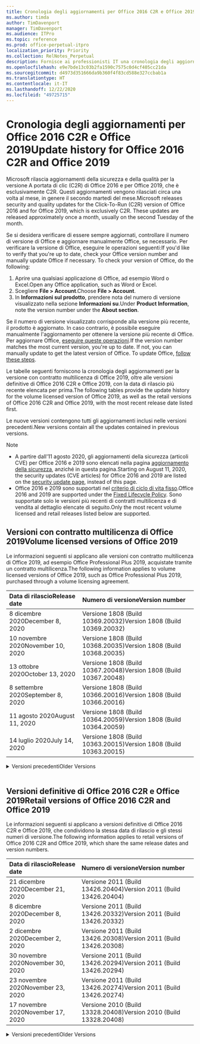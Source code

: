 ```yaml
---
title: Cronologia degli aggiornamenti per Office 2016 C2R e Office 2019
ms.author: timda
author: TimDavenport
manager: TimDavenport
ms.audience: ITPro
ms.topic: reference
ms.prod: office-perpetual-itpro
localization_priority: Priority
ms.collection: RelNotes_Perpetual
description: Fornisce ai professionisti IT una cronologia degli aggiornamenti per le versioni con licenza perpetua di Office 2016 e 2019 che usano la tecnologia A portata di clic (C2R)
ms.openlocfilehash: e9e7bde13c03b2fa1590c7575c0d4cf405cc21da
ms.sourcegitcommit: d4973d351666da9b360f4f83cd588e327ccbab1a
ms.translationtype: HT
ms.contentlocale: it-IT
ms.lasthandoff: 12/22/2020
ms.locfileid: "49725715"
---
```

# <a name="update-history-for-office-2016-c2r-and-office-2019"></a><span data-ttu-id="eb3d7-103">Cronologia degli aggiornamenti per Office 2016 C2R e Office 2019</span><span class="sxs-lookup"><span data-stu-id="eb3d7-103">Update history for Office 2016 C2R and Office 2019</span></span>

<span data-ttu-id="eb3d7-p101">Microsoft rilascia aggiornamenti della sicurezza e della qualità per la versione A portata di clic (C2R) di Office 2016 e per Office 2019, che è esclusivamente C2R. Questi aggiornamenti vengono rilasciati circa una volta al mese, in genere il secondo martedì del mese.</span><span class="sxs-lookup"><span data-stu-id="eb3d7-p101">Microsoft releases security and quality updates for the Click-To-Run (C2R) version of Office 2016 and for Office 2019, which is exclusively C2R. These updates are released approximately once a month, usually on the second Tuesday of the month.</span></span>

<span data-ttu-id="eb3d7-p102">Se si desidera verificare di essere sempre aggiornati, controllare il numero di versione di Office e aggiornare manualmente Office, se necessario. Per verificare la versione di Office, eseguire le operazioni seguenti:</span><span class="sxs-lookup"><span data-stu-id="eb3d7-p102">If you'd like to verify that you're up to date, check your Office version number and manually update Office if necessary. To check your version of Office, do the following:</span></span>

  1.    <span data-ttu-id="eb3d7-108">Aprire una qualsiasi applicazione di Office, ad esempio Word o Excel.</span><span class="sxs-lookup"><span data-stu-id="eb3d7-108">Open any Office application, such as Word or Excel.</span></span>
  2.    <span data-ttu-id="eb3d7-109">Scegliere **File > Account**.</span><span class="sxs-lookup"><span data-stu-id="eb3d7-109">Choose **File > Account**.</span></span>
  3.    <span data-ttu-id="eb3d7-110">In **Informazioni sul prodotto**, prendere nota del numero di versione visualizzato nella sezione **Informazioni su**.</span><span class="sxs-lookup"><span data-stu-id="eb3d7-110">Under **Product Information**, note the version number under the **About section**.</span></span>

<span data-ttu-id="eb3d7-p103">Se il numero di versione visualizzato corrisponde alla versione più recente, il prodotto è aggiornato. In caso contrario, è possibile eseguire manualmente l'aggiornamento per ottenere la versione più recente di Office. Per aggiornare Office, [eseguire queste operazioni](https://support.office.com/article/2ab296f3-7f03-43a2-8e50-46de917611c5).</span><span class="sxs-lookup"><span data-stu-id="eb3d7-p103">If the version number matches the most current version, you're up to date. If not, you can manually update to get the latest version of Office. To update Office, [follow these steps](https://support.office.com/article/2ab296f3-7f03-43a2-8e50-46de917611c5).</span></span>


<span data-ttu-id="eb3d7-114">Le tabelle seguenti forniscono la cronologia degli aggiornamenti per la versione con contratto multilicenza di Office 2019, oltre alle versioni definitive di Office 2016 C2R e Office 2019, con la data di rilascio più recente elencata per prima.</span><span class="sxs-lookup"><span data-stu-id="eb3d7-114">The following tables provide the update history for the volume licensed version of Office 2019, as well as the retail versions of Office 2016 C2R and Office 2019, with the most recent release date listed first.</span></span>

<span data-ttu-id="eb3d7-115">Le nuove versioni contengono tutti gli aggiornamenti inclusi nelle versioni precedenti.</span><span class="sxs-lookup"><span data-stu-id="eb3d7-115">New versions contain all the updates contained in previous versions.</span></span>


 > [!NOTE]
> - <span data-ttu-id="eb3d7-116">A partire dall'11 agosto 2020, gli aggiornamenti della sicurezza (articoli CVE) per Office 2016 e 2019 sono elencati nella pagina [aggiornamento della sicurezza](https://docs.microsoft.com/officeupdates/microsoft365-apps-security-updates), anziché in questa pagina.</span><span class="sxs-lookup"><span data-stu-id="eb3d7-116">Starting on August 11, 2020, the security updates (CVE articles) for Office 2016 and 2019 are listed on the [security update page](https://docs.microsoft.com/officeupdates/microsoft365-apps-security-updates), instead of this page.</span></span> 
> - <span data-ttu-id="eb3d7-117">Office 2016 e 2019 sono supportati nel [criterio di ciclo di vita fisso](https://docs.microsoft.com/lifecycle/policies/fixed).</span><span class="sxs-lookup"><span data-stu-id="eb3d7-117">Office 2016 and 2019 are supported under the [Fixed Lifecycle Policy](https://docs.microsoft.com/lifecycle/policies/fixed).</span></span> <span data-ttu-id="eb3d7-118">Sono supportate solo le versioni più recenti di contratti multilicenza e di vendita al dettaglio elencate di seguito.</span><span class="sxs-lookup"><span data-stu-id="eb3d7-118">Only the most recent volume licensed and retail releases listed below are supported.</span></span>


## <a name="volume-licensed-versions-of-office-2019"></a><span data-ttu-id="eb3d7-119">Versioni con contratto multilicenza di Office 2019</span><span class="sxs-lookup"><span data-stu-id="eb3d7-119">Volume licensed versions of Office 2019</span></span>
<span data-ttu-id="eb3d7-120">Le informazioni seguenti si applicano alle versioni con contratto multilicenza di Office 2019, ad esempio Office Professional Plus 2019, acquistate tramite un contratto multilicenza.</span><span class="sxs-lookup"><span data-stu-id="eb3d7-120">The following information applies to volume licensed versions of Office 2019, such as Office Professional Plus 2019, purchased through a volume licensing agreement.</span></span>

[//]: # (NON RIMUOVERE L'INIZIO DELLA TABELLA VL)


|<span data-ttu-id="eb3d7-122">**Data di rilascio**</span><span class="sxs-lookup"><span data-stu-id="eb3d7-122">**Release date**</span></span>|<span data-ttu-id="eb3d7-123">**Numero di versione**</span><span class="sxs-lookup"><span data-stu-id="eb3d7-123">**Version number**</span></span>|
|:-----|:-----|
|<span data-ttu-id="eb3d7-124">8 dicembre 2020</span><span class="sxs-lookup"><span data-stu-id="eb3d7-124">December 8, 2020</span></span>|<span data-ttu-id="eb3d7-125">Versione 1808 (Build 10369.20032)</span><span class="sxs-lookup"><span data-stu-id="eb3d7-125">Version 1808 (Build 10369.20032)</span></span>|
|<span data-ttu-id="eb3d7-126">10 novembre 2020</span><span class="sxs-lookup"><span data-stu-id="eb3d7-126">November 10, 2020</span></span>|<span data-ttu-id="eb3d7-127">Versione 1808 (Build 10368.20035)</span><span class="sxs-lookup"><span data-stu-id="eb3d7-127">Version 1808 (Build 10368.20035)</span></span>|
|<span data-ttu-id="eb3d7-128">13 ottobre 2020</span><span class="sxs-lookup"><span data-stu-id="eb3d7-128">October 13, 2020</span></span>|<span data-ttu-id="eb3d7-129">Versione 1808 (Build 10367.20048)</span><span class="sxs-lookup"><span data-stu-id="eb3d7-129">Version 1808 (Build 10367.20048)</span></span>|
|<span data-ttu-id="eb3d7-130">8 settembre 2020</span><span class="sxs-lookup"><span data-stu-id="eb3d7-130">September 8, 2020</span></span>|<span data-ttu-id="eb3d7-131">Versione 1808 (Build 10366.20016)</span><span class="sxs-lookup"><span data-stu-id="eb3d7-131">Version 1808 (Build 10366.20016)</span></span>|
|<span data-ttu-id="eb3d7-132">11 agosto 2020</span><span class="sxs-lookup"><span data-stu-id="eb3d7-132">August 11, 2020</span></span>|<span data-ttu-id="eb3d7-133">Versione 1808 (Build 10364.20059)</span><span class="sxs-lookup"><span data-stu-id="eb3d7-133">Version 1808 (Build 10364.20059)</span></span>|
|<span data-ttu-id="eb3d7-134">14 luglio 2020</span><span class="sxs-lookup"><span data-stu-id="eb3d7-134">July 14, 2020</span></span>   |<span data-ttu-id="eb3d7-135">Versione 1808 (Build 10363.20015)</span><span class="sxs-lookup"><span data-stu-id="eb3d7-135">Version 1808 (Build 10363.20015)</span></span>  |


[//]: # (NON RIMUOVERE LA FINE DELLA TABELLA VL)

<details>
<summary><span data-ttu-id="eb3d7-137">Versioni precedenti</span><span class="sxs-lookup"><span data-stu-id="eb3d7-137">Older Versions</span></span></summary>
 

[//]: # (NON RIMUOVERE L'INIZIO DELLA VECCHIA TABELLA VL)


|<span data-ttu-id="eb3d7-139">**Data di rilascio**</span><span class="sxs-lookup"><span data-stu-id="eb3d7-139">**Release date**</span></span>|<span data-ttu-id="eb3d7-140">**Numero di versione**</span><span class="sxs-lookup"><span data-stu-id="eb3d7-140">**Version number**</span></span>|
|:-----|:-----|
|<span data-ttu-id="eb3d7-141">9 giugno 2020</span><span class="sxs-lookup"><span data-stu-id="eb3d7-141">June 9, 2020</span></span>   |<span data-ttu-id="eb3d7-142">Versione 1808 (Build 10361.20002)</span><span class="sxs-lookup"><span data-stu-id="eb3d7-142">Version 1808 (Build 10361.20002)</span></span>  |
|<span data-ttu-id="eb3d7-143">12 maggio 2020</span><span class="sxs-lookup"><span data-stu-id="eb3d7-143">May 12, 2020</span></span>   |<span data-ttu-id="eb3d7-144">Versione 1808 (Build 10359.20023)</span><span class="sxs-lookup"><span data-stu-id="eb3d7-144">Version 1808 (Build 10359.20023)</span></span>  |
|<span data-ttu-id="eb3d7-145">14 aprile 2020</span><span class="sxs-lookup"><span data-stu-id="eb3d7-145">April 14, 2020</span></span>   |<span data-ttu-id="eb3d7-146">Versione 1808 (Build 10358.20061)</span><span class="sxs-lookup"><span data-stu-id="eb3d7-146">Version 1808 (Build 10358.20061)</span></span>  |
|<span data-ttu-id="eb3d7-147">10 marzo 2020</span><span class="sxs-lookup"><span data-stu-id="eb3d7-147">March 10, 2020</span></span>   |<span data-ttu-id="eb3d7-148">Versione 1808 (Build 10357.20081)</span><span class="sxs-lookup"><span data-stu-id="eb3d7-148">Version 1808 (Build 10357.20081)</span></span>  |
|<span data-ttu-id="eb3d7-149">11 febbraio 2020</span><span class="sxs-lookup"><span data-stu-id="eb3d7-149">February 11, 2020</span></span>   |<span data-ttu-id="eb3d7-150">Versione 1808 (Build 10356.20006)</span><span class="sxs-lookup"><span data-stu-id="eb3d7-150">Version 1808 (Build 10356.20006)</span></span>  |


[//]: # (NON RIMUOVERE LA FINE DELLA VECCHIA TABELLA VL)

</details>


<br/>

## <a name="retail-versions-of-office-2016-c2r-and-office-2019"></a><span data-ttu-id="eb3d7-152">Versioni definitive di Office 2016 C2R e Office 2019</span><span class="sxs-lookup"><span data-stu-id="eb3d7-152">Retail versions of Office 2016 C2R and Office 2019</span></span>
<span data-ttu-id="eb3d7-153">Le informazioni seguenti si applicano a versioni definitive di Office 2016 C2R e Office 2019, che condividono la stessa data di rilascio e gli stessi numeri di versione.</span><span class="sxs-lookup"><span data-stu-id="eb3d7-153">The following information applies to retail versions of Office 2016 C2R and Office 2019, which share the same release dates and version numbers.</span></span>

[//]: # (NON RIMUOVERE L'INIZIO DELLA TABELLA RETAIL)


|<span data-ttu-id="eb3d7-155">**Data di rilascio**</span><span class="sxs-lookup"><span data-stu-id="eb3d7-155">**Release date**</span></span>|<span data-ttu-id="eb3d7-156">**Numero di versione**</span><span class="sxs-lookup"><span data-stu-id="eb3d7-156">**Version number**</span></span>|
|:-----|:-----|
|<span data-ttu-id="eb3d7-157">21 dicembre 2020</span><span class="sxs-lookup"><span data-stu-id="eb3d7-157">December 21, 2020</span></span>|<span data-ttu-id="eb3d7-158">Versione 2011 (Build 13426.20404)</span><span class="sxs-lookup"><span data-stu-id="eb3d7-158">Version 2011 (Build 13426.20404)</span></span>|
|<span data-ttu-id="eb3d7-159">8 dicembre 2020</span><span class="sxs-lookup"><span data-stu-id="eb3d7-159">December 8, 2020</span></span>|<span data-ttu-id="eb3d7-160">Versione 2011 (Build 13426.20332)</span><span class="sxs-lookup"><span data-stu-id="eb3d7-160">Version 2011 (Build 13426.20332)</span></span>|
|<span data-ttu-id="eb3d7-161">2 dicembre 2020</span><span class="sxs-lookup"><span data-stu-id="eb3d7-161">December 2, 2020</span></span>|<span data-ttu-id="eb3d7-162">Versione 2011 (Build 13426.20308)</span><span class="sxs-lookup"><span data-stu-id="eb3d7-162">Version 2011 (Build 13426.20308)</span></span>|
|<span data-ttu-id="eb3d7-163">30 novembre 2020</span><span class="sxs-lookup"><span data-stu-id="eb3d7-163">November 30, 2020</span></span>|<span data-ttu-id="eb3d7-164">Versione 2011 (Build 13426.20294)</span><span class="sxs-lookup"><span data-stu-id="eb3d7-164">Version 2011 (Build 13426.20294)</span></span>|
|<span data-ttu-id="eb3d7-165">23 novembre 2020</span><span class="sxs-lookup"><span data-stu-id="eb3d7-165">November 23, 2020</span></span>|<span data-ttu-id="eb3d7-166">Versione 2011 (Build 13426.20274)</span><span class="sxs-lookup"><span data-stu-id="eb3d7-166">Version 2011 (Build 13426.20274)</span></span>|
|<span data-ttu-id="eb3d7-167">17 novembre 2020</span><span class="sxs-lookup"><span data-stu-id="eb3d7-167">November 17, 2020</span></span>|<span data-ttu-id="eb3d7-168">Versione 2010 (Build 13328.20408)</span><span class="sxs-lookup"><span data-stu-id="eb3d7-168">Version 2010 (Build 13328.20408)</span></span>|


[//]: # (NON RIMUOVERE LA FINE DELLA TABELLA RETAIL)

<details>
<summary><span data-ttu-id="eb3d7-170">Versioni precedenti</span><span class="sxs-lookup"><span data-stu-id="eb3d7-170">Older Versions</span></span></summary>
 

[//]: # (NON RIMUOVERE L'INIZIO DELLA VECCHIA TABELLA RETAIL)


|<span data-ttu-id="eb3d7-172">**Data di rilascio**</span><span class="sxs-lookup"><span data-stu-id="eb3d7-172">**Release date**</span></span>|<span data-ttu-id="eb3d7-173">**Numero di versione**</span><span class="sxs-lookup"><span data-stu-id="eb3d7-173">**Version number**</span></span>|
|:-----|:-----|
|<span data-ttu-id="eb3d7-174">10 novembre 2020</span><span class="sxs-lookup"><span data-stu-id="eb3d7-174">November 10, 2020</span></span>|<span data-ttu-id="eb3d7-175">Version 2010 (Build 13328.20356)</span><span class="sxs-lookup"><span data-stu-id="eb3d7-175">Version 2010 (Build 13328.20356)</span></span>|
|<span data-ttu-id="eb3d7-176">27 ottobre 2020</span><span class="sxs-lookup"><span data-stu-id="eb3d7-176">October 27, 2020</span></span>|<span data-ttu-id="eb3d7-177">Versione 2010 (Build 13328.20292)</span><span class="sxs-lookup"><span data-stu-id="eb3d7-177">Version 2010 (Build 13328.20292)</span></span>|
|<span data-ttu-id="eb3d7-178">21 ottobre 2020</span><span class="sxs-lookup"><span data-stu-id="eb3d7-178">October 21, 2020</span></span>|<span data-ttu-id="eb3d7-179">Versione 2009 (Build 13231.20418)</span><span class="sxs-lookup"><span data-stu-id="eb3d7-179">Version 2009 (Build 13231.20418)</span></span>|
|<span data-ttu-id="eb3d7-180">13 ottobre 2020</span><span class="sxs-lookup"><span data-stu-id="eb3d7-180">October 13, 2020</span></span>|<span data-ttu-id="eb3d7-181">Versione 2009 (Build 13231.20390)</span><span class="sxs-lookup"><span data-stu-id="eb3d7-181">Version 2009 (Build 13231.20390)</span></span>|
|<span data-ttu-id="eb3d7-182">8 ottobre 2020</span><span class="sxs-lookup"><span data-stu-id="eb3d7-182">October 8, 2020</span></span>|<span data-ttu-id="eb3d7-183">Versione 2009 (Build 13231.20368)</span><span class="sxs-lookup"><span data-stu-id="eb3d7-183">Version 2009 (Build 13231.20368)</span></span>|
|<span data-ttu-id="eb3d7-184">28 settembre 2020</span><span class="sxs-lookup"><span data-stu-id="eb3d7-184">September 28, 2020</span></span>|<span data-ttu-id="eb3d7-185">Versione 2009 (Build 13231.20262)</span><span class="sxs-lookup"><span data-stu-id="eb3d7-185">Version 2009 (Build 13231.20262)</span></span>|
|<span data-ttu-id="eb3d7-186">22 settembre 2020</span><span class="sxs-lookup"><span data-stu-id="eb3d7-186">September 22, 2020</span></span>|<span data-ttu-id="eb3d7-187">Versione 2008 (Build 13127.20508)</span><span class="sxs-lookup"><span data-stu-id="eb3d7-187">Version 2008 (Build 13127.20508)</span></span>|
|<span data-ttu-id="eb3d7-188">9 settembre 2020</span><span class="sxs-lookup"><span data-stu-id="eb3d7-188">September 9, 2020</span></span>|<span data-ttu-id="eb3d7-189">Versione 2008 (Build 13127.20408)</span><span class="sxs-lookup"><span data-stu-id="eb3d7-189">Version 2008 (Build 13127.20408)</span></span>|
|<span data-ttu-id="eb3d7-190">31 agosto 2020</span><span class="sxs-lookup"><span data-stu-id="eb3d7-190">August 31, 2020</span></span>|<span data-ttu-id="eb3d7-191">Versione 2008 (Build 13127.20296)</span><span class="sxs-lookup"><span data-stu-id="eb3d7-191">Version 2008 (Build 13127.20296)</span></span>|
|<span data-ttu-id="eb3d7-192">25 agosto 2020</span><span class="sxs-lookup"><span data-stu-id="eb3d7-192">August 25, 2020</span></span>|<span data-ttu-id="eb3d7-193">Versione 2007 (Build 13029.20460)</span><span class="sxs-lookup"><span data-stu-id="eb3d7-193">Version 2007 (Build 13029.20460)</span></span>|
|<span data-ttu-id="eb3d7-194">11 agosto 2020</span><span class="sxs-lookup"><span data-stu-id="eb3d7-194">August 11, 2020</span></span>|<span data-ttu-id="eb3d7-195">Versione 2007 (Build 13029.20344)</span><span class="sxs-lookup"><span data-stu-id="eb3d7-195">Version 2007 (Build 13029.20344)</span></span>|
|<span data-ttu-id="eb3d7-196">30 luglio 2020</span><span class="sxs-lookup"><span data-stu-id="eb3d7-196">July 30, 2020</span></span>|<span data-ttu-id="eb3d7-197">Versione 2007 (Build 13029.20308)</span><span class="sxs-lookup"><span data-stu-id="eb3d7-197">Version 2007 (Build 13029.20308)</span></span>  |
|<span data-ttu-id="eb3d7-198">28 luglio 2020</span><span class="sxs-lookup"><span data-stu-id="eb3d7-198">July 28, 2020</span></span>|<span data-ttu-id="eb3d7-199">Versione 2006 (Build 13001.20498)</span><span class="sxs-lookup"><span data-stu-id="eb3d7-199">Version 2006 (Build 13001.20498)</span></span>  |
|<span data-ttu-id="eb3d7-200">14 luglio 2020</span><span class="sxs-lookup"><span data-stu-id="eb3d7-200">July 14, 2020</span></span>|<span data-ttu-id="eb3d7-201">Versione 2006 (Build 13001.20384)</span><span class="sxs-lookup"><span data-stu-id="eb3d7-201">Version 2006 (Build 13001.20384)</span></span>  |
|<span data-ttu-id="eb3d7-202">30 giugno 2020</span><span class="sxs-lookup"><span data-stu-id="eb3d7-202">June 30, 2020</span></span>|<span data-ttu-id="eb3d7-203">Versione 2006 (Build 13001.20266)</span><span class="sxs-lookup"><span data-stu-id="eb3d7-203">Version 2006 (Build 13001.20266)</span></span>  |
|<span data-ttu-id="eb3d7-204">24 giugno 2020</span><span class="sxs-lookup"><span data-stu-id="eb3d7-204">June 24, 2020</span></span>|<span data-ttu-id="eb3d7-205">Versione 2005 (Build 12827.20470)</span><span class="sxs-lookup"><span data-stu-id="eb3d7-205">Version 2005 (Build 12827.20470)</span></span>  |
|<span data-ttu-id="eb3d7-206">9 giugno 2020</span><span class="sxs-lookup"><span data-stu-id="eb3d7-206">June 9, 2020</span></span>|<span data-ttu-id="eb3d7-207">Versione 2005 (Build 12827.20336)</span><span class="sxs-lookup"><span data-stu-id="eb3d7-207">Version 2005 (Build 12827.20336)</span></span>  |
|<span data-ttu-id="eb3d7-208">2 giugno 2020</span><span class="sxs-lookup"><span data-stu-id="eb3d7-208">June 2, 2020</span></span>|<span data-ttu-id="eb3d7-209">Versione 2005 (Build 12827.20268)</span><span class="sxs-lookup"><span data-stu-id="eb3d7-209">Version 2005 (Build 12827.20268)</span></span>  |
|<span data-ttu-id="eb3d7-210">21 maggio 2020</span><span class="sxs-lookup"><span data-stu-id="eb3d7-210">May 21, 2020</span></span>|<span data-ttu-id="eb3d7-211">Versione 2004 (Build 12730.20352)</span><span class="sxs-lookup"><span data-stu-id="eb3d7-211">Version 2004 (Build 12730.20352)</span></span>  |
|<span data-ttu-id="eb3d7-212">12 maggio 2020</span><span class="sxs-lookup"><span data-stu-id="eb3d7-212">May 12, 2020</span></span>|<span data-ttu-id="eb3d7-213">Versione 2004 (Build 12730.20270)</span><span class="sxs-lookup"><span data-stu-id="eb3d7-213">Version 2004 (Build 12730.20270)</span></span>  |
|<span data-ttu-id="eb3d7-214">4 maggio 2020</span><span class="sxs-lookup"><span data-stu-id="eb3d7-214">May 4, 2020</span></span>|<span data-ttu-id="eb3d7-215">Versione 2004 (Build 12730.20250)</span><span class="sxs-lookup"><span data-stu-id="eb3d7-215">Version 2004 (Build 12730.20250)</span></span>  |
|<span data-ttu-id="eb3d7-216">29 aprile 2020</span><span class="sxs-lookup"><span data-stu-id="eb3d7-216">April 29, 2020</span></span>|<span data-ttu-id="eb3d7-217">Versione 2004 (Build 12730.20236)</span><span class="sxs-lookup"><span data-stu-id="eb3d7-217">Version 2004 (Build 12730.20236)</span></span>  |
|<span data-ttu-id="eb3d7-218">15 aprile 2020</span><span class="sxs-lookup"><span data-stu-id="eb3d7-218">April 15, 2020</span></span>|<span data-ttu-id="eb3d7-219">Versione 2003 (Build 12624.20466)</span><span class="sxs-lookup"><span data-stu-id="eb3d7-219">Version 2003 (Build 12624.20466)</span></span>  |
|<span data-ttu-id="eb3d7-220">14 aprile 2020</span><span class="sxs-lookup"><span data-stu-id="eb3d7-220">April 14, 2020</span></span>|<span data-ttu-id="eb3d7-221">Versione 2003 (Build 12624.20442)</span><span class="sxs-lookup"><span data-stu-id="eb3d7-221">Version 2003 (Build 12624.20442)</span></span>  |
|<span data-ttu-id="eb3d7-222">31 marzo 2020</span><span class="sxs-lookup"><span data-stu-id="eb3d7-222">March 31, 2020</span></span>|<span data-ttu-id="eb3d7-223">Versione 2003 (Build 12624.20382)</span><span class="sxs-lookup"><span data-stu-id="eb3d7-223">Version 2003 (Build 12624.20382)</span></span>  |
|<span data-ttu-id="eb3d7-224">25 marzo 2020</span><span class="sxs-lookup"><span data-stu-id="eb3d7-224">March 25, 2020</span></span>|<span data-ttu-id="eb3d7-225">Versione 2003 (Build 12624.20320)</span><span class="sxs-lookup"><span data-stu-id="eb3d7-225">Version 2003 (Build 12624.20320)</span></span>  |
|<span data-ttu-id="eb3d7-226">10 marzo 2020</span><span class="sxs-lookup"><span data-stu-id="eb3d7-226">March 10, 2020</span></span>|<span data-ttu-id="eb3d7-227">Versione 2002 (Build 12527.20278)</span><span class="sxs-lookup"><span data-stu-id="eb3d7-227">Version 2002 (Build 12527.20278)</span></span>  |
|<span data-ttu-id="eb3d7-228">1 marzo 2020</span><span class="sxs-lookup"><span data-stu-id="eb3d7-228">March 1, 2020</span></span>   |<span data-ttu-id="eb3d7-229">Versione 2002 (Build 12527.20242)</span><span class="sxs-lookup"><span data-stu-id="eb3d7-229">Version 2002 (Build 12527.20242)</span></span>  |


[//]: # (NON RIMUOVERE LA FINE DELLA VECCHIA TABELLA RETAIL)


</details>






